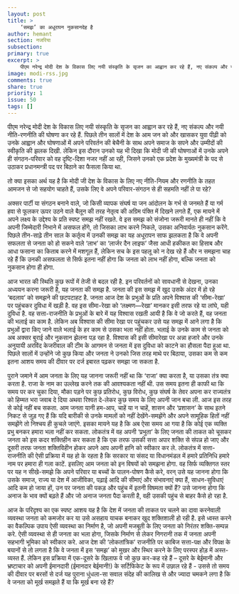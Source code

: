 ```yaml
---
layout: post
title: >
    ‘समझ’ का अधूरापन नुकसानदेह है
author: hemant
section: नजरिया
subsection:
primary: true
excerpt: >
    पीएम नरेन्द्र मोदी देश के विकास लिए नयी संस्कृति के सृजन का आह्वान कर रहे हैं, नए संकल्प और नयी नीति-रणनीति की घोषणा कर रहे हैं. लेकिन मोदी जी की घोषणाओं में उनके अपने ही संगठन-परिवार को वह दृष्टि-दिशा नजर नहीं आ रही...
image: modi-rss.jpg
comments: true
share: true
priority: 1
issue: 50
tags: []
---
```


पीएम नरेन्द्र मोदी देश के विकास लिए नयी संस्कृति के सृजन का आह्वान कर रहे हैं, नए संकल्प और नयी नीति-रणनीति की घोषणा कर रहे हैं. पिछले तीन सालों में देश के आम जन को और खासकर युवा पीढ़ी को उनके आह्वान और घोषणाओं में अपने परिवर्तन की बेचैनी के साथ अपने समाज के सपने और उम्मीदों की स्वीकृति की झलक दिखी. लेकिन इस दौरान उनको यह भी दिखा कि मोदी जी की घोषणाओं में उनके अपने ही संगठन-परिवार को वह दृष्टि-दिशा नजर नहीं आ रही, जिसने उनको एक प्रदेश के मुख्यमंत्री के पद से उठाकर प्रधानमन्त्री पद पर बिठाने का फैसला किया था.

तो क्या इसका अर्थ यह है कि मोदी जी देश के विकास के लिए नए नीति-नियम और रणनीति के तहत आमजन से जो सहयोग चाहते हैं, उसके लिए वे अपने परिवार-संगठन से ही सहमति नहीं ले पा रहे?

अक्सर पार्टी या संगठन बनाने वाले, जो किसी व्यापक संघर्ष या जन आंदोलन के गर्भ से जनमते हैं या गर्म हवा से फूलकर ऊपर उठने वाले बैलून की तरह नेतृत्व की अग्रिम पंक्ति में दिखने लगते हैं, एक मायने में अपने लक्ष्य के उद्देश्य के प्रति स्पष्ट समझ नहीं रखते. वे इस समझ को संजोना जरूरी मानते ही नहीं कि वे अपनी जिम्मेदारी निभाने में असफल होंगे, तो जिसका लाभ करने निकले, उसका अनिवार्यतः नुकसान करेंगे. पिछले तीन-साढ़े तीन साल के कर्तृत्व में उनकी समझ का यह अधूरापन साफ झलकता है कि वे अपनी सफलता से जनता को हो सकने वाले ‘लाभ’ का ‘लार्जर दैन लाइफ’ जैसा आधी हकीकत का हिसाब और आधा फसाना का किताब करने में मशगूल हैं, लेकिन सच के इस पहलू को न देख रहे हैं और न समझना चाह रहे हैं कि उनकी असफलता से सिर्फ इतना नहीं होगा कि जनता को लाभ नहीं होगा, बल्कि जनता को नुकसान होगा ही होगा.

आज भारत की स्थिति कुछ रूपों में तेजी से बदल रही है. इन परिवर्तनों को सावधानी से देखना, उनका अध्ययन करना जरूरी है, यह जनता की समझ है. जनता की इस समझ में खुद उसके अंदर में हो रहे ‘बदलाव’ को समझने की छटपटाहट है. जनता आज देश के प्रभुओं के प्रति अपने विश्वास की ‘सीमा-रेखा’ पर पहुंचकर दुविधा में खड़ी है. वह इस सीमा-रेखा को ‘लक्ष्मण—रेखा’ मानकर इसी तरफ रहे या लांघे, यही दुविधा है. वह सत्ता-राजनीति के प्रभुओं के बारे में यह विश्वास रखती आयी है कि वे जो करते हैं, वह जनता की भलाई का काम है. लेकिन अब विश्वास की सीमा रेखा पर पहुंचकर उसे यह समझ में आने लगा है कि प्रभुओं द्वारा किए जाने वाले भलाई के हर काम से उसका भला नहीं होता. भलाई के उनके काम से जनता को अब अक्सर बुराई और नुकसान झेलना पड़ रहा है. विश्वास की इसी सीमारेखा पर अन्ना हजारे और उनके अनुयायी अरविंद केजरीवाल की टीम के आगमन से जनता में इस दुविधा को काटने का हौसला पैदा हुआ था. पिछले सालों में उन्होंने जो कुछ किया और जनता ने उनको जिस तरह माथे पर बिठाया, उसका कम से कम इतना आशय समय की दीवार पर दर्ज इबारत पढ़कर समझा जा सकता है.

पुराने जमाने में आम जनता के लिए यह जानना जरूरी नहीं था कि ‘राजा’ क्या करता है, या उसका तंत्र क्या करता है. राजा के नाम का उल्लेख करने तक की आवश्यकता नहीं थी. उस समय इतना ही काफी था कि समय पर कर चुका दिया, मौका पड़ने पर कुछ प्रतिरोध, कुछ विरोध, कुछ संघर्ष के तेवर अपना कर राज्यतंत्र को हिम्मत भरा जवाब दे दिया अथवा रिश्वत दे-लेकर कुछ समय के लिए अपनी जान बचा ली. आज इस तरह से कोई नहीं बच सकता. आम जनता यानी हम-आप, चाहें या न चाहें, शासन और ‘प्रशासन’ के साथ इतने निकट से जुड़ गए हैं कि यदि बारीकी से उनके मामलों को नहीं देखेंगे-समझेंगे और अपने सामूहिक हितों नहीं समझेंगे तो निश्चय ही कुचले जाएंगे. इसका मायने यह है कि अब ऐसा समय आ गया है कि कोई एक व्यक्ति प्रभु बनकर हमारा भला नहीं कर सकता. लोकतंत्र में वह अपनी ‘प्रभुता’ के लिए जनता की ताकत को चूसकर जनता को इस कदर शक्तिहीन कर सकता है कि एक तरफ उसकी सत्ता अपार शक्ति से संपन्न हो जाए और दूसरी तरफ जनता शक्तिविहीन होकर अपने आप अपनी हानि को स्वीकार कर ले. लोकतंत्र में सत्ता-राजनीति की ऐसी प्रक्रिया में यह हो के रहता है कि सरकार या संसद या विधानमंडल में हमारे प्रतिनिधि हमारे नाम पर हमारा ही गला काटें. इसलिए आम जनता को इन विषयों को समझना होगा. वह सिर्फ व्यक्तिगत स्तर पर यह न सीखे-समझे कि अपने परिवार या बच्चों के पालन-पोषण कैसे करे, वरन् उसे यह जानना होगा कि उसके समाज, राज्य या देश में आजीविका, पढ़ाई आदि की सीमाएं और संभावनाएं क्या हैं, साधन-सुविधाएं आदि कम हो जाया हों, उन पर जनता की पकड़ और पहुंच में इतनी विषमता क्यों हैं? उसे जानना होगा कि अनाज के भाव क्यों बढ़ते हैं और जो अनाज जनता पैदा करती है, वही उसकी पहुंच से बाहर कैसे हो रहा है.

आज के परिदृश्य का एक स्पष्ट आशय यह है कि देश में जनता की ताकत पर चलने का दावा करनेवाली व्यवस्था जनता को कमजोर कर या उसे असहाय याचक बनाकर खुद शक्तिशाली हो रही है. इसे ध्वस्त करने का वैकल्पिक उपाय ऐसी व्यवस्था का निर्माण है, जो अपनी मजबूती के लिए जनता को निरंतर शक्ति-सम्पन्न करे. ऐसी व्यवस्था से ही जनता का भला होगा, जिसके निर्माण से लेकर निगरानी तक में जनता अपनी सहभागी भूमिका को स्वीकार करे. आज देश की ‘लोकतांत्रिक’ राजनीति पर काबिज सत्ता-पक्ष और विपक्ष के बयानों से तो लगता है कि वे जनता में इस ‘समझ’ को मुखर और स्थिर करने के लिए परस्पर होड़ में अस्त-व्यस्त हैं. लेकिन इस प्रक्रिया में एक-दूसरे के खिलाफ वे जो कुछ कर-कह रहे हैं – दूसरे के बेईमानी और भ्रष्टाचार को अपनी ईमानदारी (ईमानदार बेईमानी!) के सर्टिफिकेट के रूप में उछाल रहे हैं - उससे तो समय की दीवार पर बरसों से दर्ज यह पुराना धुंधला-सा सवाल संदेह की कालिख से और ज्यादा चमकने लगा है कि वे जनता को मूर्ख समझते हैं या कि मूर्ख बना रहे हैं?